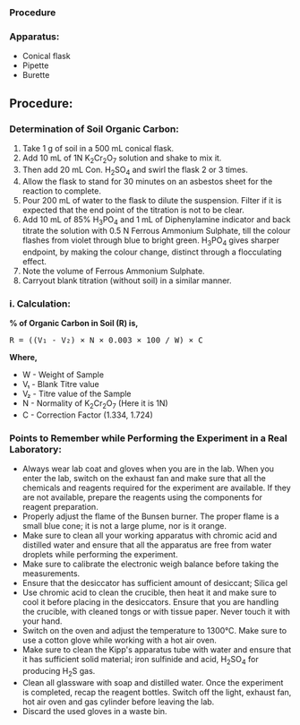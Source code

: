 ### Procedure

<h3>Apparatus:</h3>
<ul>
  <li>Conical flask</li>
  <li>Pipette</li>
  <li>Burette</li>
</ul>


<h2>Procedure:</h2>
<h3>Determination of Soil Organic Carbon:</h3>

<ol>
  <li>Take 1 g of soil in a 500 mL conical flask.</li>
  <li>Add 10 mL of 1N K<sub>2</sub>Cr<sub>2</sub>O<sub>7</sub> solution and shake to mix it.</li>
  <li>Then add 20 mL Con. H<sub>2</sub>SO<sub>4</sub> and swirl the flask 2 or 3 times.</li>
  <li>Allow the flask to stand for 30 minutes on an asbestos sheet for the reaction to complete.</li>
  <li>Pour 200 mL of water to the flask to dilute the suspension. Filter if it is expected that the end point of the titration is not to be clear.</li>
  <li>Add 10 mL of 85% H<sub>3</sub>PO<sub>4</sub> and 1 mL of Diphenylamine indicator and back titrate the solution with 0.5 N Ferrous Ammonium Sulphate, till the colour flashes from violet through blue to bright green. H<sub>3</sub>PO<sub>4</sub> gives sharper endpoint, by making the colour change, distinct through a flocculating effect.</li>
  <li>Note the volume of Ferrous Ammonium Sulphate.</li>
  <li>Carryout blank titration (without soil) in a similar manner.</li>
</ol>

<h3>i. Calculation:</h3>

<p><strong>% of Organic Carbon in Soil (R) is,</strong></p>

<pre>
R = ((V₁ - V₂) × N × 0.003 × 100 / W) × C
</pre>

<p><strong>Where,</strong></p>

<ul>
  <li>W - Weight of Sample</li>
  <li>V₁ - Blank Titre value</li>
  <li>V₂ - Titre value of the Sample</li>
  <li>N - Normality of K<sub>2</sub>Cr<sub>2</sub>O<sub>7</sub> (Here it is 1N)</li>
  <li>C - Correction Factor (1.334, 1.724)</li>
</ul>

<h3>Points to Remember while Performing the Experiment in a Real Laboratory:</h3>

<ul>
  <li>Always wear lab coat and gloves when you are in the lab. When you enter the lab, switch on the exhaust fan and make sure that all the chemicals and reagents required for the experiment are available. If they are not available, prepare the reagents using the components for reagent preparation.</li>
  <li>Properly adjust the flame of the Bunsen burner. The proper flame is a small blue cone; it is not a large plume, nor is it orange.</li>
  <li>Make sure to clean all your working apparatus with chromic acid and distilled water and ensure that all the apparatus are free from water droplets while performing the experiment.</li>
  <li>Make sure to calibrate the electronic weigh balance before taking the measurements.</li>
  <li>Ensure that the desiccator has sufficient amount of desiccant; Silica gel</li>
  <li>Use chromic acid to clean the crucible, then heat it and make sure to cool it before placing in the desiccators. Ensure that you are handling the crucible, with cleaned tongs or with tissue paper. Never touch it with your hand.</li>
  <li>Switch on the oven and adjust the temperature to 1300°C. Make sure to use a cotton glove while working with a hot air oven.</li>
  <li>Make sure to clean the Kipp's apparatus tube with water and ensure that it has sufficient solid material; iron sulfinide and acid, H<sub>2</sub>SO<sub>4</sub> for producing H<sub>2</sub>S gas.</li>
  <li>Clean all glassware with soap and distilled water. Once the experiment is completed, recap the reagent bottles. Switch off the light, exhaust fan, hot air oven and gas cylinder before leaving the lab.</li>
  <li>Discard the used gloves in a waste bin.</li>
</ul>

